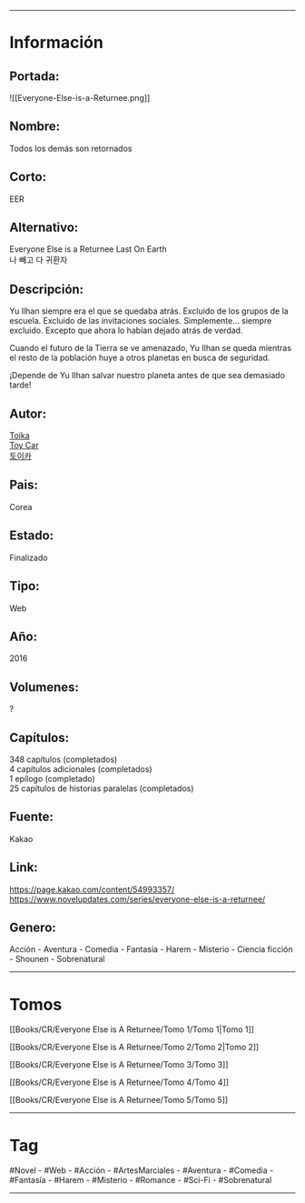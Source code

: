
---
# Información

## Portada:
![[Everyone-Else-is-a-Returnee.png]]

## Nombre:
Todos los demás son retornados

## Corto:
EER

## Alternativo:
Everyone Else is a Returnee
Last On Earth  
나 빼고 다 귀환자

## Descripción:
Yu Ilhan siempre era el que se quedaba atrás. Excluido de los grupos de la escuela. Excluido de las invitaciones sociales. Simplemente... siempre excluido. Excepto que ahora lo habían dejado atrás de verdad.

Cuando el futuro de la Tierra se ve amenazado, Yu Ilhan se queda mientras el resto de la población huye a otros planetas en busca de seguridad.

¡Depende de Yu Ilhan salvar nuestro planeta antes de que sea demasiado tarde!

## Autor:
[Toika](https://www.novelupdates.com/nauthor/toika/ "View All Series by Toika")  
[Toy Car](https://www.novelupdates.com/nauthor/toy-car/ "View All Series by Toy Car")  
[토이카](https://www.novelupdates.com/nauthor/%ed%86%a0%ec%9d%b4%ec%b9%b4/ "View All Series by 토이카")

## Pais:
Corea

## Estado:
Finalizado

## Tipo:
Web

## Año:
2016

## Volumenes:
?

## Capítulos:
348 capítulos (completados)  
4 capítulos adicionales (completados)  
1 epílogo (completado)  
25 capítulos de historias paralelas (completados)

## Fuente:
Kakao

## Link:
https://page.kakao.com/content/54993357/
https://www.novelupdates.com/series/everyone-else-is-a-returnee/

## Genero:
Acción - Aventura - Comedia - Fantasía - Harem - Misterio - Ciencia ficción - Shounen - Sobrenatural

---
# Tomos

[[Books/CR/Everyone Else is A Returnee/Tomo 1/Tomo 1|Tomo 1]]

[[Books/CR/Everyone Else is A Returnee/Tomo 2/Tomo 2|Tomo 2]]

[[Books/CR/Everyone Else is A Returnee/Tomo 3/Tomo 3]]

[[Books/CR/Everyone Else is A Returnee/Tomo 4/Tomo 4]]

[[Books/CR/Everyone Else is A Returnee/Tomo 5/Tomo 5]]

---
# Tag

#Novel - #Web - #Acción - #ArtesMarciales - #Aventura - #Comedia - #Fantasía - #Harem - #Misterio - #Romance - #Sci-Fi - #Sobrenatural

---
